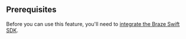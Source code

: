 ## Prerequisites

Before you can use this feature, you'll need to [integrate the Braze Swift SDK]({{site.baseurl}}/developer_guide/platform_integration_guides/swift/sdk_integration/).